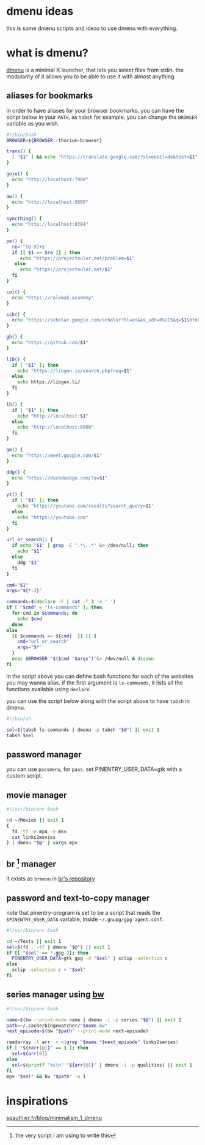 # dmenu ideas
this is some dmenu scripts and ideas to use dmenu with everything.

# what is dmenu?
[dmenu](https://tools.suckless.org/dmenu/) is a minimal X launcher, that lets
you select files from stdin. the modularity of it allows you to be able to use
it with almost anything.

## aliases for bookmarks
in order to have aliases for your browser bookmarks, you can have the script
below in your `PATH`, as `tabsh` for example. you can change the `BROWSER`
variable as you wish.

```bash
#!/bin/bash
BROWSER=${BROWSER:-thorium-browser}

trans() {
  [ "$1" ] && echo "https://translate.google.com/?sl=en&tl=de&text=$1" ||  echo "http://translate.google.com"
}

goje() {
  echo "http://localhost:7900"
}

aw() {
  echo "http://localhost:5600"
}

syncthing() {
  echo "http://localhost:8384"
}

pe() {
  re='^[0-9]+$'
  if [[ $1 =~ $re ]] ; then
     echo "https://projecteuler.net/problem=$1"
   else
     echo "https://projecteuler.net/$1"
  fi
}

col() {
  echo "https://colemak.academy"
}

sch() {
  echo "https://scholar.google.com/scholar?hl=en&as_sdt=0%2C5&q=$1&btnG="
}

gh() {
  echo "https://github.com/$1"
}

lib() {
  if [ "$1" ]; then
    echo "https://libgen.is/search.php?req=$1"
  else
    echo https://libgen.li/
  fi
}

lh() {
  if [ "$1" ]; then
    echo "http://localhost:$1"
  else
    echo "http://localhost:8000"
  fi
}

gm() {
  echo "https://meet.google.com/$1"
}

ddg() {
  echo "https://duckduckgo.com/?q=$1"
}

yt() {
  if [ "$1" ]; then
    echo "https://youtube.com/results?search_query=$1"
  else
    echo "https://youtube.com"
  fi
}

url_or_search() {
  if echo "$1" | grep -E ".*\..*" &> /dev/null; then
    echo "$1"
  else
    ddg "$1"
  fi
}

cmd="$1"
args="${*:2}"

commands=$(declare -F | cut -f 3 -d ' ')
if [ "$cmd" = "ls-commands" ]; then
  for cmd in $commands; do
    echo $cmd
  done
else
  [[ $commands =~ ${cmd}  ]] || {
    cmd="url_or_search"
    args="$*"
  }
  exec $BROWSER "$($cmd "$args")"&> /dev/null & disown 
fi
```

in the script above you can define bash functions for each of the websites you
may wanna alias. if the first argument is `ls-commands`, it lists all the
functions available using `declare`. 

you can use the script below along with the script above to have `tabsh` in
dmenu.

```bash
#!/bin/sh

sel=$(tabsh ls-commands | dmenu -p tabsh "$@") || exit 1
tabsh $sel
```

## password manager
you can use `passmenu`, for `pass`. set PINENTRY_USER_DATA=gtk with a custom
script.

## movie manager
```bash
#!/usr/bin/env bash

cd ~/Movies || exit 1
{
  fd -tf -e mp4 -e mkv
  cat links2movies
} | dmenu "$@" | xargs mpv
```

## br [^2] manager
it exists as `brmenu` in [br's repository](https://github.com/nimaaskarian/br)

[^2]: the very script i am using to write this

## password and text-to-copy manager
note that pinentry-program is set to be a script that reads the
`$PINENTRY_USER_DATA` variable, inside `~/.gnupg/gpg-agent.conf`.
```bash
#!/usr/bin/env bash

cd ~/Texts || exit 1
sel=$(fd . -tf | dmenu "$@") || exit 1
if [[ "$sel" == *.gpg ]]; then
  PINENTRY_USER_DATA=gtk gpg -d "$sel" | xclip -selection c
else
  xclip -selection c < "$sel"
fi

```

## series manager using [bw](https://github.com/nimaaskarian/bw)
```bash
#!/usr/bin/env bash

name=$(bw --print-mode name | dmenu -i -p series "$@") || exit 1
path=~/.cache/bingewatcher/"$name.bw"
next_episode=$(bw "$path" --print-mode next-episode)

readarray -t arr  < <(grep "$name.*$next_episode" links2series)
if [ "${#arr[@]}" == 1 ]; then
  sel=${arr[0]}
else
  sel=$(printf "%s\n" "${arr[@]}" | dmenu -i -p qualities) || exit 1
fi
mpv "$sel" && bw "$path" -a 1
```


# inspirations
[sgauthier.fr/blog/minimalism_1_dmenu](https://sgauthier.fr/blog/minimalism_1_dmenu.html)
